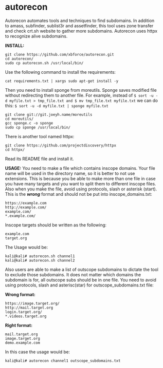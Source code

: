 # autorecon

Autorecon automates tools and techniques to find subdomains.
In addition to amass, subfinder, sublist3r and assetfinder, this tool uses zone transfer and check crt.sh website to gather more subdomains.
Autorecon uses httpx to recognize alive subdomains.



**INSTALL:**
```
git clone https://github.com/xbforce/autorecon.git
cd autorecon/
sudo cp autorecon.sh /usr/local/bin/
```

Use the following command to install the requirements:
```
cat requirements.txt | xargs sudo apt-get install -y
```

Then you need to install sponge from moreutils. Sponge saves modified file without redirecting them to another file.
For example, instead of ```$ sort -u -d myfile.txt > tmp_file.txt and $ mv tmp_file.txt myfile.txt``` we can do this: ```$ sort -u -d myfile.txt | sponge myfile.txt```

```
git clone git://git.joeyh.name/moreutils
cd moreutils/
gcc sponge.c -o sponge
sudo cp sponge /usr/local/bin/
```

There is another tool named httpx:
```
git clone https://github.com/projectdiscovery/httpx
cd httpx/
```
Read its README file and install it.


**USAGE:**
You need to make a file which contains inscope domains. Your file name will be used in the directory name, so it is better to not use extensions. This is because you be able to make more than one file in case you have many targets and you want to split them to different inscope files. 
Also when you make the file, avoid using protocols, slash or asterisk (start).
This is the ***wrong*** format and should not be put into inscope_domains.txt:
```
https://example.com
http://example.com/
example.com/
*.example.com/
```

Inscope targets should be written as the following:
```
example.com
target.org
```

The Usage would be:
```
kali@kali# autorecon.sh channel1
kali@kali# autorecon.sh channel2
```


Also users are able to make a list of outscope subdomains to dictate the tool to exclude those subdomains. It does not matter which domains the subdomain is for, all outscope subs should be in one file.
You need to avoid using protocols, slash and asterisc(star) for outscope_subdomains.txt file:

**Wrong format:**
```
https://image.target.org/
http://mail.target.org
login.target.org/
*.videos.target.org
```

**Right format:**
```
mail.target.org
image.target.org
demo.example.com
```

In this case the usage would be:
```
kali@kali# autorecon channel1 outscope_subdomains.txt
```
